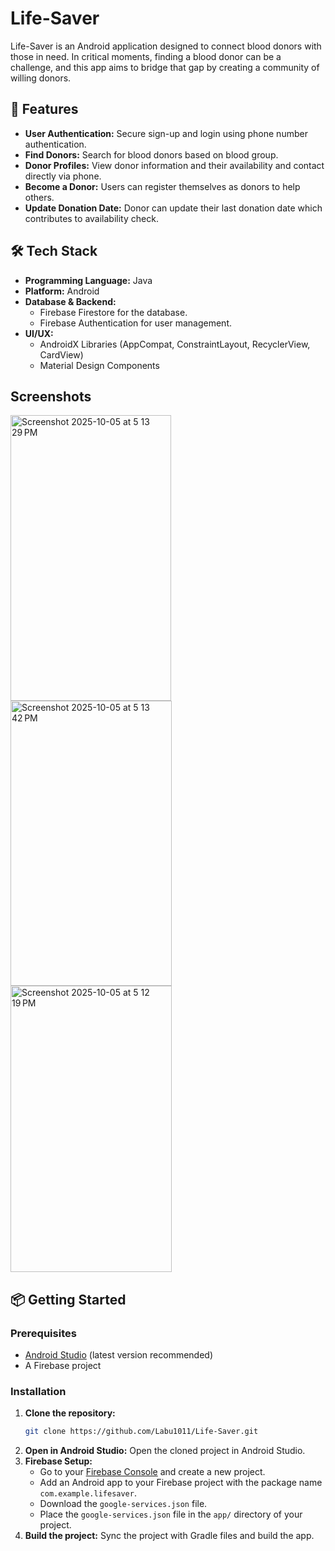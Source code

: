 # Life-Saver

Life-Saver is an Android application designed to connect blood donors with those in need. In critical moments, finding a blood donor can be a challenge, and this app aims to bridge that gap by creating a community of willing donors.

## 🚀 Features

*   **User Authentication:** Secure sign-up and login using phone number authentication.
*   **Find Donors:** Search for blood donors based on blood group.
*   **Donor Profiles:** View donor information and their availability and contact directly via phone.
*   **Become a Donor:** Users can register themselves as donors to help others.
*   **Update Donation Date:** Donor can update their last donation date which contributes to availability check.

## 🛠️ Tech Stack

*   **Programming Language:** Java
*   **Platform:** Android
*   **Database & Backend:**
    *   Firebase Firestore for the database.
    *   Firebase Authentication for user management.
*   **UI/UX:**
    *   AndroidX Libraries (AppCompat, ConstraintLayout, RecyclerView, CardView)
    *   Material Design Components

## Screenshots
<img width="257" height="457" alt="Screenshot 2025-10-05 at 5 13 29 PM" src="https://github.com/user-attachments/assets/c3832d54-57e3-4915-8d60-1f33eb10bd1a" />
<img width="258" height="456" alt="Screenshot 2025-10-05 at 5 13 42 PM" src="https://github.com/user-attachments/assets/7743fad9-5364-4fa6-82cd-ffedde0ba115" />
<img width="258" height="458" alt="Screenshot 2025-10-05 at 5 12 19 PM" src="https://github.com/user-attachments/assets/579bfbc0-0a7c-49b9-bc47-c285b21f45f7" />


## 📦 Getting Started

### Prerequisites

*   [Android Studio](https://developer.android.com/studio) (latest version recommended)
*   A Firebase project

### Installation

1.  **Clone the repository:**
    ```bash
    git clone https://github.com/Labu1011/Life-Saver.git
    ```
2.  **Open in Android Studio:**
    Open the cloned project in Android Studio.
3.  **Firebase Setup:**
    *   Go to your [Firebase Console](https://console.firebase.google.com/) and create a new project.
    *   Add an Android app to your Firebase project with the package name `com.example.lifesaver`.
    *   Download the `google-services.json` file.
    *   Place the `google-services.json` file in the `app/` directory of your project.
4.  **Build the project:**
    Sync the project with Gradle files and build the app.
